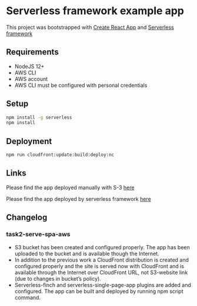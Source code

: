 # Serverless framework example app
This project was bootstrapped with [Create React App](https://github.com/facebook/create-react-app) and [Serverless framework](https://www.serverless.com)

## Requirements
-   NodeJS 12+
-   AWS CLI
-   AWS account
-   AWS CLI must be configured with personal credentials

## Setup

```bash
npm install -g serverless
npm install
```

## Deployment 
```bash
npm run cloudfront:update:build:deploy:nc
```

## Links
Please find the app deployed manually with S-3 [here](http://cat-store-bucket-manual.s3-website-eu-west-1.amazonaws.com/)

Please find the app deployed by serverless framework [here](https://d2tx99t5q7vz5v.cloudfront.net/)

## Changelog
### task2-serve-spa-aws
- S3 bucket has been created and configured properly. The app has been uploaded to the bucket and is available though the Internet.
- In addition to the previous work a CloudFront distribution is created and configured properly and the site is served now with CloudFront and is available through the Internet over CloudFront URL, not S3-website link (due to changes in bucket’s policy).
- Serverless-finch and serverless-single-page-app plugins are added and configured. The app can be built and deployed by running npm script command.